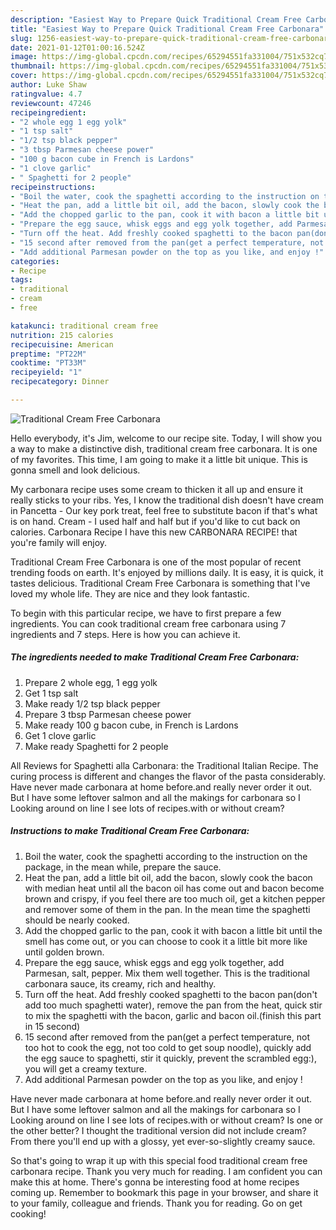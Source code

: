 ```yaml
---
description: "Easiest Way to Prepare Quick Traditional Cream Free Carbonara"
title: "Easiest Way to Prepare Quick Traditional Cream Free Carbonara"
slug: 1256-easiest-way-to-prepare-quick-traditional-cream-free-carbonara
date: 2021-01-12T01:00:16.524Z
image: https://img-global.cpcdn.com/recipes/65294551fa331004/751x532cq70/traditional-cream-free-carbonara-recipe-main-photo.jpg
thumbnail: https://img-global.cpcdn.com/recipes/65294551fa331004/751x532cq70/traditional-cream-free-carbonara-recipe-main-photo.jpg
cover: https://img-global.cpcdn.com/recipes/65294551fa331004/751x532cq70/traditional-cream-free-carbonara-recipe-main-photo.jpg
author: Luke Shaw
ratingvalue: 4.7
reviewcount: 47246
recipeingredient:
- "2 whole egg 1 egg yolk"
- "1 tsp salt"
- "1/2 tsp black pepper"
- "3 tbsp Parmesan cheese power"
- "100 g bacon cube in French is Lardons"
- "1 clove garlic"
- " Spaghetti for 2 people"
recipeinstructions:
- "Boil the water, cook the spaghetti according to the instruction on the package, in the mean while, prepare the sauce."
- "Heat the pan, add a little bit oil, add the bacon, slowly cook the bacon with median heat until all the bacon oil has come out and bacon become brown and crispy, if you feel there are too much oil, get a kitchen pepper and remover some of them in the pan. In the mean time the spaghetti should be nearly cooked."
- "Add the chopped garlic to the pan, cook it with bacon a little bit until the smell has come out, or you can choose to cook it a little bit more like until golden brown."
- "Prepare the egg sauce, whisk eggs and egg yolk together, add Parmesan, salt, pepper. Mix them well together. This is the traditional carbonara sauce, its creamy, rich and healthy."
- "Turn off the heat. Add freshly cooked spaghetti to the bacon pan(don&#39;t add too much spaghetti water), remove the pan from the heat, quick stir to mix the spaghetti with the bacon, garlic and bacon oil.(finish this part in 15 second)"
- "15 second after removed from the pan(get a perfect temperature, not too hot to cook the egg, not too cold to get soup noodle), quickly add the egg sauce to spaghetti, stir it quickly, prevent the scrambled egg:), you will get a creamy texture."
- "Add additional Parmesan powder on the top as you like, and enjoy !"
categories:
- Recipe
tags:
- traditional
- cream
- free

katakunci: traditional cream free 
nutrition: 215 calories
recipecuisine: American
preptime: "PT22M"
cooktime: "PT33M"
recipeyield: "1"
recipecategory: Dinner

---
```



![Traditional Cream Free Carbonara](https://img-global.cpcdn.com/recipes/65294551fa331004/751x532cq70/traditional-cream-free-carbonara-recipe-main-photo.jpg)

Hello everybody, it's Jim, welcome to our recipe site. Today, I will show you a way to make a distinctive dish, traditional cream free carbonara. It is one of my favorites. This time, I am going to make it a little bit unique. This is gonna smell and look delicious.

My carbonara recipe uses some cream to thicken it all up and ensure it really sticks to your ribs. Yes, I know the traditional dish doesn&#39;t have cream in Pancetta - Our key pork treat, feel free to substitute bacon if that&#39;s what is on hand. Cream - I used half and half but if you&#39;d like to cut back on calories. Carbonara Recipe I have this new CARBONARA RECIPE! that you&#39;re family will enjoy.

Traditional Cream Free Carbonara is one of the most popular of recent trending foods on earth. It's enjoyed by millions daily. It is easy, it is quick, it tastes delicious. Traditional Cream Free Carbonara is something that I've loved my whole life. They are nice and they look fantastic.


To begin with this particular recipe, we have to first prepare a few ingredients. You can cook traditional cream free carbonara using 7 ingredients and 7 steps. Here is how you can achieve it.

<!--inarticleads1-->

##### The ingredients needed to make Traditional Cream Free Carbonara:

1. Prepare 2 whole egg, 1 egg yolk
1. Get 1 tsp salt
1. Make ready 1/2 tsp black pepper
1. Prepare 3 tbsp Parmesan cheese power
1. Make ready 100 g bacon cube, in French is Lardons
1. Get 1 clove garlic
1. Make ready  Spaghetti for 2 people


All Reviews for Spaghetti alla Carbonara: the Traditional Italian Recipe. The curing process is different and changes the flavor of the pasta considerably. Have never made carbonara at home before.and really never order it out. But I have some leftover salmon and all the makings for carbonara so I Looking around on line I see lots of recipes.with or without cream? 

<!--inarticleads2-->

##### Instructions to make Traditional Cream Free Carbonara:

1. Boil the water, cook the spaghetti according to the instruction on the package, in the mean while, prepare the sauce.
1. Heat the pan, add a little bit oil, add the bacon, slowly cook the bacon with median heat until all the bacon oil has come out and bacon become brown and crispy, if you feel there are too much oil, get a kitchen pepper and remover some of them in the pan. In the mean time the spaghetti should be nearly cooked.
1. Add the chopped garlic to the pan, cook it with bacon a little bit until the smell has come out, or you can choose to cook it a little bit more like until golden brown.
1. Prepare the egg sauce, whisk eggs and egg yolk together, add Parmesan, salt, pepper. Mix them well together. This is the traditional carbonara sauce, its creamy, rich and healthy.
1. Turn off the heat. Add freshly cooked spaghetti to the bacon pan(don&#39;t add too much spaghetti water), remove the pan from the heat, quick stir to mix the spaghetti with the bacon, garlic and bacon oil.(finish this part in 15 second)
1. 15 second after removed from the pan(get a perfect temperature, not too hot to cook the egg, not too cold to get soup noodle), quickly add the egg sauce to spaghetti, stir it quickly, prevent the scrambled egg:), you will get a creamy texture.
1. Add additional Parmesan powder on the top as you like, and enjoy !


Have never made carbonara at home before.and really never order it out. But I have some leftover salmon and all the makings for carbonara so I Looking around on line I see lots of recipes.with or without cream? Is one or the other better? I thought the traditional version did not include cream? From there you&#39;ll end up with a glossy, yet ever-so-slightly creamy sauce. 

So that's going to wrap it up with this special food traditional cream free carbonara recipe. Thank you very much for reading. I am confident you can make this at home. There's gonna be interesting food at home recipes coming up. Remember to bookmark this page in your browser, and share it to your family, colleague and friends. Thank you for reading. Go on get cooking!

